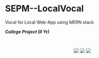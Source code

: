 # SEPM--LocalVocal

Vocal for Local Web-App using MERN stack<br>

_**College Project (II Yr)**_


<br>
  <p align='center'>
     <img src="https://github.com/CRYPTOcoderAS/SEPM--LocalVocal/blob/master/Images/Picture1.png">
  <img src="https://github.com/CRYPTOcoderAS/SEPM--LocalVocal/blob/master/Images/Picture2.png">
       <img src="https://github.com/CRYPTOcoderAS/SEPM--LocalVocal/blob/master/Images/Picture5.png">
   
    
  </p>   
